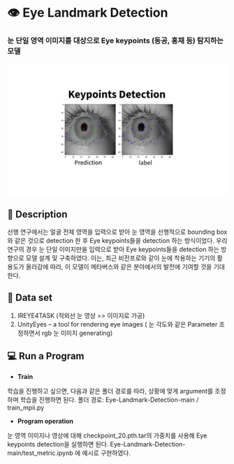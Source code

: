 # 👁 Eye Landmark Detection  



### 눈 단일 영역 이미지를 대상으로 Eye keypoints (동공, 홍채 등) 탐지하는 모델 
![Eye keypoints](https://github.com/hun-hub/Eye-Landmark-Detection-/blob/master/Keypoints%20Detection.png)

## 📖 Description 
선행 연구에서는 얼굴 전체 영역을 입력으로 받아 눈 영역을 선행적으로 bounding box와 같은 것으로 detection 한 후 Eye keypoints들을 detection 하는 방식이었다. 
우리 연구의 경우 눈 단일 이미지만을 입력으로 받아 Eye keypoints들을 detection 하는 방향으로 모델 설계 및 구축하였다. 
이는, 최근 비전프로와 같이 눈에 착용하는 기기의 활용도가 올라감에 따라, 이 모델이 메타버스와 같은 분야에서의 발전에 기여할 것을 기대한다.  


## 📂 Data set 
1. IREYE4TASK (적외선 눈 영상 => 이미지로 가공)
2. UnityEyes – a tool for rendering eye images ( 눈 각도와 같은 Parameter 조정하면서 rgb 눈 이미지 generating)

## 💻 Run a Program
- **Train** 

학습을 진행하고 싶으면, 다음과 같은 폴더 경로를 따라, 상황에 맞게 argument를 조정하며 학습을 진행하면 된다.
폴더 경로: Eye-Landmark-Detection-main / train_mpii.py

- **Program operation**

눈 영역 이미지나 영상에 대해 checkpoint_20.pth.tar의 가중치를 사용해 Eye keypoints detection을 실행하면 된다. 
Eye-Landmark-Detection-main/test_metric.ipynb 에 예시로 구현하였다. 

